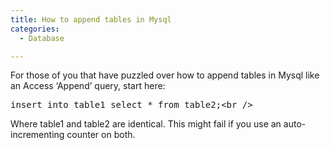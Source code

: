 ```yaml
---
title: How to append tables in Mysql
categories:
  - Database

---
```

For those of you that have puzzled over how to append tables in Mysql like an Access &#8216;Append&#8217; query, start here:

<pre>insert into table1 select * from table2;&lt;br /&gt;</pre>

Where table1 and table2 are identical. This might fail if you use an auto-incrementing counter on both.